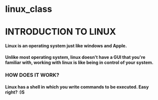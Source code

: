 # linux_class

# INTRODUCTION TO LINUX

#### Linux is an operating system just like windows and Apple.
#### Unlike most operating system, linux doesn't have a GUI that you're familiar with, working with linux is like being in control of your system.
### HOW DOES IT WORK?
#### Linux has a shell in which you write commands to be executed. Easy right? :)S